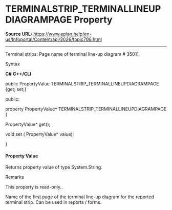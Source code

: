 # TERMINALSTRIP_TERMINALLINEUPDIAGRAMPAGE Property

**Source URL:** https://www.eplan.help/en-us/Infoportal/Content/api/2026/topic706.html

---

Terminal strips: Page name of terminal line-up diagram # 35011.

Syntax

**C#**
**C++/CLI**


public PropertyValue TERMINALSTRIP_TERMINALLINEUPDIAGRAMPAGE {get; set;}

public:

property PropertyValue^ TERMINALSTRIP_TERMINALLINEUPDIAGRAMPAGE {

   PropertyValue^ get();

   void set (    PropertyValue^ value);

}


#### Property Value

Returns property value of type System.String.

Remarks

This property is read-only..

Name of the first page of the terminal line-up diagram for the reported terminal strip. Can be used in reports / forms.
